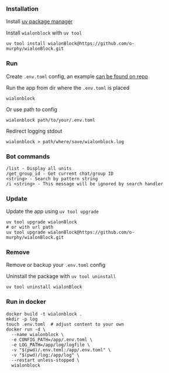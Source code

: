 ### Installation

Install [uv package manager](https://docs.astral.sh/uv/getting-started/installation/) 

Install `wialonblock` with `uv tool`
```shell
uv tool install wialonBlock@https://github.com/o-murphy/wialonBlock.git
```

### Run

Create `.env.toml` config, an example [can be found on repo](https://github.com/o-murphy/wialonBlock/blob/master/.env.example.toml)

Run the app from dir where the `.env.toml` is placed
```shell
wialonblock
```

Or use path to config
```shell
wialonblock path/to/your/.env.toml
```

Redirect logging stdout
```shell
wialonblock > path/where/save/wialonblock.log
```

### Bot commands
```shell
/list - Display all units
/get_group_id - Get current chat/group ID
<string> - Search by pattern string
/i <string> - This message will be ignored by search handler
```

### Update

Update the app using `uv tool upgrade`

```shell
uv tool upgrade wialonBlock
# or with url path
uv tool upgrade wialonBlock@https://github.com/o-murphy/wialonBlock.git
```

### Remove
Remove or backup your `.env.toml` config

Uninstall the package with `uv tool uninstall`
```shell
uv tool uninstall wialonBlock
```

### Run in docker
```shell
docker build -t wialonblock .
mkdir -p log
touch .env.toml  # adjust content to your own
docker run -d \
  --name wialonblock \
  -e CONFIG_PATH=/app/.env.toml \
  -e LOG_PATH=/app/log/logfile \
  -v "$(pwd)/.env.toml:/app/.env.toml" \
  -v "$(pwd)/log:/app/log" \
  --restart unless-stopped \
  wialonblock
```

